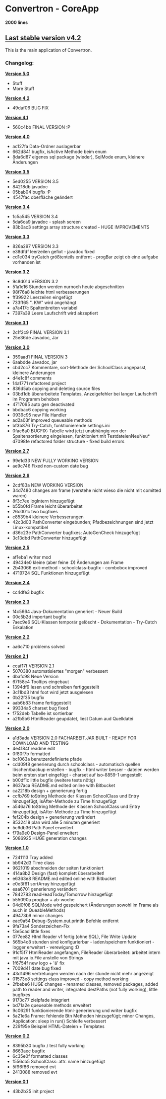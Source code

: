 # **Convertron - CoreApp** #
**2000 lines**
## [Last stable version v4.2](https://bitbucket.org/ChriZ98/convertron-coreapp/get/v4.2.zip) ##
This is the main application of Convertron.
### Changelog: ###
**[Version 5.0](https://bitbucket.org/ChriZ98/convertron-coreapp/get/v5.0.zip)**

* Stuff
* More Stuff

**[Version 4.2](https://bitbucket.org/ChriZ98/convertron-coreapp/get/v4.2.zip)**

* 49daf06 BUG FIX

**[Version 4.1](https://bitbucket.org/ChriZ98/convertron-coreapp/get/v4.1.zip)**

* 560c4bb FINAL VERSION :P

**[Version 4.0](https://bitbucket.org/ChriZ98/convertron-coreapp/get/v4.0.zip)**

* ac127fa Data-Ordner auslagerbar
* 662d841 bugfix, isActive Methode beim enum
* 8da6d87 eigenes sql package (wieder), SqlMode enum, kleinere Änderungen

**[Version 3.5](https://bitbucket.org/ChriZ98/convertron-coreapp/get/v3.5.zip)**

* 5ed0255 VERSION 3.5
* 84218db javadoc
* 05bab04 bugfix :P
* 4547fac oberfläche geändert

**[Version 3.4](https://bitbucket.org/ChriZ98/convertron-coreapp/get/3.4.zip)**

* 1c5a545 VERSION 3.4
* 5da6ca9 javadoc - splash screen
* 83b0ac3 settings array structure created - HUGE IMPROVEMENTS

**[Version 3.3](https://bitbucket.org/ChriZ98/convertron-coreapp/get/v3.3.zip)**

* 826a297 VERSION 3.3
* e38dfdf leerzeilen gefixt - javadoc fixed
* cd1e034 tryCatch größtenteils entfernt - progBar zeigt ob eine aufgabe vorhanden ist

**[Version 3.2](https://bitbucket.org/ChriZ98/convertron-coreapp/get/v3.2.zip)**

* 9c8d01d VERSION 3.2
* 51a1e16 Stunden werden nurnoch heute abgeschnitten
* 98f76a8 leichte html verbesserungen
* ff39922 Leerzeilen eingefügt
* 733ff65 ". KW" wird angehängt
* a7a417c Spaltenbreiten variabel
* 7397a39 Leere Laufschrift wird akzeptiert

**[Version 3.1](https://bitbucket.org/ChriZ98/convertron-coreapp/get/v3.1.zip)**

* 2c1f2c9 FINAL VERSION 3.1
* 25e36de Javadoc, Jar

**[Version 3.0](https://bitbucket.org/ChriZ98/convertron-coreapp/get/v3.0.zip)**

* 359aad1 FINAL VERSION 3
* 6aabdde Javadoc, jar
* cbd2cc7 Kommentare, sort-Methode der SchoolClass angepasst, kleinere Änderungen
* d4e1c8f comments
* 14a1771 refactored project
* 836d5ab copying and deleting source files
* 03bd1db überarbeitete Templates, Anzeigefehler bei langer Laufschrift im Programm behoben
* 4717095 auto gen deactivated
* bbdbac6 copying working
* 0939c95 new File Handler
* ad2a03f improved queueable methods
* bf3b876 Try-Catch, funktionierende settings.ini
* 0fac6a0 BUGFIX: Tabelle wird jetzt unabhängig von der Spaltensortierung eingelesen, funktioniert mit TestdateienNeuNeu* d7098fe refactored folder structure - fixed build errors

**[Version 2.7](https://bitbucket.org/ChriZ98/convertron-coreapp/get/v2.7.zip)**

* 99e1d33 NEW FULLY WORKING VERSION
* ae9c746 Fixed non-custom date bug

**[Version 2.6](https://bitbucket.org/ChriZ98/convertron-coreapp/get/v2.6.zip)**

* 2cdf83a NEW WORKING VERSION
* 34d7480 changes am frame (verstehe nicht wieso die nicht mit comitted waren)
* 8f3c7ee logIntern hinzugefügt
* b55b0fd Frame leicht überarbeitet
* 26c001c two bugfixes
* c8539b4 kleinere Verbesserungen
* 42c3d03 PathConverter eingebunden; Pfadbezeichnungen sind jetzt Linux-kompatibel
* d36c23e PathConverter bugfixes; AutoGenCheck hinzugefügt
* 3c13dbd PathConverter hinzugefügt

**[Version 2.5](https://bitbucket.org/ChriZ98/convertron-coreapp/get/v2.5.zip)**

* af1eba1 writer mod
* 49434e0 kleine (aber feine :D) Änderungen am Frame
* 2b43066 exit-method - schoolclass-bugfix - combobox improved
* 4719724 SQL Funktionen hinzugefügt

**[Version 2.4](https://bitbucket.org/ChriZ98/convertron-coreapp/get/v2.4.zip)**

* cc4dfe3 bugfix

**[Version 2.3](https://bitbucket.org/ChriZ98/convertron-coreapp/get/v2.3.zip)**

* f4c5664 Java-Dokumentation generiert - Neuer Build
* 00c5b2d important bugfix
* 7aec9e6 SQL-Klassen temporär gelöscht - Dokumentation - Try-Catch Eskalation

**[Version 2.2](https://bitbucket.org/ChriZ98/convertron-coreapp/get/v2.2.zip)**

* aa6c710 problems solved

**[Version 2.1](https://bitbucket.org/ChriZ98/convertron-coreapp/get/v2.1.zip)**

* ccaf17f VERSION 2.1
* 5070380 automatisiertes "morgen" verbessert
* dbafc98 Neue Version
* 67f58c4 Tooltips eingebaut
* 1394df9 lesen und schreiben fertiggestellt
* 3c11bd3 html foot wird jetzt ausgelesen
* 0b22f35 bugfix
* aab6b83 frame fertiggestellt
* 99334a5 charset bug fixed
* f752deb Tabelle ist sortierbar
* a2fb5b6 HtmlReader geupdatet, liest Datum aud Quelldatei

**[Version 2.0](https://bitbucket.org/ChriZ98/convertron-coreapp/get/v2.0.zip)**

* a1d3ada VERSION 2.0 FACHARBEIT.JAR BUILT - READY FOR DOWNLOAD AND TESTING
* 4e4184f readme edit
* 0f80f7b formatted
* bc1063a benutzerdefinierte pfade
* cdd09f8 generierung durch schoolclass - automatisch quellen löschen/backup erstellen - bugfix - html writer besser - dateien werden beim ersten start eingefügt - charset auf iso-8859-1 umgestellt
* b00df1c little bugfix (weitere tests nötig)
* 8637aca README.md edited online with Bitbucket
* ca2218b design + generierung fertig
* ccfb769 toString Methode der Klassen SchoolClass und Entry hinzugefügt, isAfter-Methode zu Time hinzugefügt
* a546a76 toString Methode der Klassen SchoolClass und Entry hinzugefügt, isAfter-Methode zu Time hinzugefügt
* fef204b design + generierung verändert
* 8532418 plan wird alle 5 minuten generiert
* 5c6db36 Path Panel erweitert
* f79a9e0 Design-Panel erweitert
* 5086925 HUGE generation changes

**[Version 1.0](https://bitbucket.org/ChriZ98/convertron-coreapp/get/v1.0.zip)**

* 7241113 Tray added
* bb942d3 Time class
* 9621019 abschneiden der seiten funktioniert
* 414a8b2 Design (fast) komplett überarbeitet!
* e6363e8 README.md edited online with Bitbucket
* e0e3f61 sortArray hinzugefügt
* eaa6701 generierung verändert
* 7842783 readHeadToday/Tomorrow hinzugefügt
* b55090a progbar + ab-woche
* 04d0f08 SQLMode wird gespeichert (Änderungen sowohl im Frame als auch in QueableMethods)
* 49473b9 minor changes
* eac9a54 Debug-System.out.println Befehle entfernt
* 9fa73a4 Sonderzeichen-Fix
* f3e5cad little fixes
* 077ee82 Html Reader v1 fertig (ohne SQL), File Write Update
* 565b4c8 stunden sind konfigurierbar - laden/speichern funktioniert - logger erweitert - verewigung :D
* 91cf5f7 HtmlReader angefangen, FileReader überarbeitet: arbeitet intern mit java.io.File anstelle von Strings
* 1f6754f new logo + 'ä' fix
* 7009d41 date bug fixed
* 43d1496 vertretungen werden nach der stunde nicht mehr angezeigt
* 01573e8 settings class improved - copy method working
* 2fbebe6 HUGE changes - renamed classes, removed packages, added path to reader and writer, integrated destPaths (not fully working), little bugfixes
* 9173c77 zielpfade integriert
* bd71a2e queueable methods erweitert
* 9c06291 funktionierende html-generierung und writer bugfix
* 5a21e6a Frame: fehlende Btn Methoden hinzugefügt; minor Changes, Application: sleep in run() Schleife verbessert
* 229f95e Beispiel HTML-Dateien + Templates

**[Version 0.2](https://bitbucket.org/ChriZ98/convertron-coreapp/get/v0.2.zip)**

* 8395b30 bugfix / test fully working
* 8663aec bugfix
* 6c35e0f formatted classes
* f556cb5 SchoolClass: attr. name hinzugefügt
* 5f96f86 removed evt
* 2413088 removed evt

**[Version 0.1](https://bitbucket.org/ChriZ98/convertron-coreapp/get/v0.1.zip)**

* 43b2b25 init project
